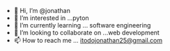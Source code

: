 - 👋 Hi, I’m @jonathan
- 👀 I’m interested in ...pyton
- 🌱 I’m currently learning ... software engineering
- 💞️ I’m looking to collaborate on ...web development
- 📫 How to reach me ... itodojonathan25@gmail.com

<!---
Bobbysky60/Bobbysky60 is a ✨ special ✨ repository because its `README.md` (this file) appears on your GitHub profile.
You can click the Preview link to take a look at your changes.
--->
<!---
Do you like my work? --->

